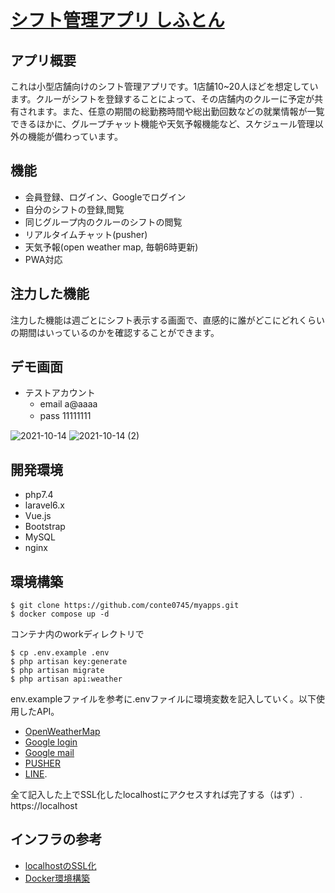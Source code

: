# [シフト管理アプリ しふとん](https://nameless-woodland-04388.herokuapp.com/top)

## アプリ概要 
これは小型店舗向けのシフト管理アプリです。1店舗10~20人ほどを想定しています。クルーがシフトを登録することによって、その店舗内のクルーに予定が共有されます。また、任意の期間の総勤務時間や総出勤回数などの就業情報が一覧できるほかに、グループチャット機能や天気予報機能など、スケジュール管理以外の機能が備わっています。

## 機能
- 会員登録、ログイン、Googleでログイン
- 自分のシフトの登録,閲覧
- 同じグループ内のクルーのシフトの閲覧
- リアルタイムチャット(pusher)
- 天気予報(open weather map, 毎朝6時更新)
- PWA対応

## 注力した機能
注力した機能は週ごとにシフト表示する画面で、直感的に誰がどこにどれくらいの期間はいっているのかを確認することができます。


## デモ画面

- テストアカウント
  - email a@aaaa
  - pass 11111111　

![2021-10-14](https://user-images.githubusercontent.com/77208348/137289189-441327e6-b521-4fdc-b345-7853f7b52688.png)
![2021-10-14 (2)](https://user-images.githubusercontent.com/77208348/137289183-7fac5881-4a23-440c-87b5-340986f47edd.png)

## 開発環境
- php7.4
- laravel6.x
- Vue.js
- Bootstrap
- MySQL
- nginx

## 環境構築
```
$ git clone https://github.com/conte0745/myapps.git
$ docker compose up -d
```
コンテナ内のworkディレクトリで
```
$ cp .env.example .env
$ php artisan key:generate
$ php artisan migrate
$ php artisan api:weather 
```
env.exampleファイルを参考に.envファイルに環境変数を記入していく。以下使用したAPI。  
- [OpenWeatherMap](https://openweathermap.org/forecast5)
- [Google login](https://developers.google.com/identity/sign-in/web/sign-in?authuser=1)
- [Google mail](https://support.google.com/mail/answer/7126229?hl=ja)
- [PUSHER](https://pusher.com)
- [LINE](https://notify-bot.line.me/). 

全て記入した上でSSL化したlocalhostにアクセスすれば完了する（はず）.   
https://localhost


## インフラの参考
- [localhostのSSL化](https://qiita.com/ucan-lab/items/c7f0690227ce7da4a172)
- [Docker環境構築](https://qiita.com/ucan-lab/items/56c9dc3cf2e6762672f4)
